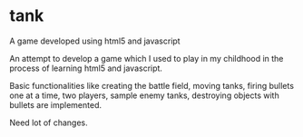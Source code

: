 # tank
A game developed using html5 and javascript

An attempt to develop a game which I used to play in my childhood in the process of learning html5 and javascript.

Basic functionalities like creating the battle field, moving tanks, firing bullets one at a time, two players, sample enemy tanks, 
destroying objects with bullets are implemented.

Need lot of changes. 
